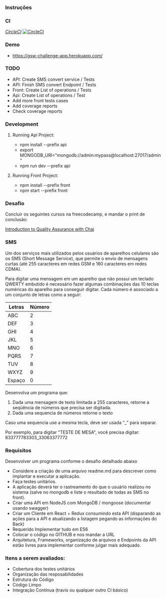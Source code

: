 ### Instruções

### CI
[*CircleCI*](https://circleci.com/gh/gleandroj/gsw-challenge)
[![CircleCI](https://circleci.com/gh/gleandroj/gsw-challenge.svg?style=svg)](https://circleci.com/gh/gleandroj/gsw-challenge)

### Demo

- https://gsw-challenge-app.herokuapp.com/


### TODO

- API: Create SMS convert service / Tests
- API: Finish SMS convert Endpoint / Tests
- Front: Create List of operations / Tests
- Api: Create List of operations / Test
- Add more front tests cases
- Add coverage reports
- Check coverage reports

### Development

1. Running Api Project:
    - npm install --prefix api
    - export MONGODB_URI="mongodb://admin:mypass@localhost:27017/admin"
    - npm run dev --prefix api

2. Running Front Project:
    - npm install --prefix front
    - npm start --prefix front

### Desafio

Concluir os seguintes cursos na freecodecamp, e mandar o print de conclusão: 

[Introduction to Quality Assurance with Chai](https://www.freecodecamp.org/learn/information-security-and-quality-assurance/quality-assurance-and-testing-with-chai/)

### SMS

Um dos serviços mais utilizados pelos usuários de aparelhos celulares são os SMS (Short Message Service), que permite o envio de mensagens curtas (até 255 caracteres em redes GSM e 160 caracteres em redes CDMA).

Para digitar uma mensagem em um aparelho que não possui um teclado QWERTY embutido é necessário fazer algumas combinações das 10 teclas numéricas do aparelho para conseguir digitar. Cada número é associado a um conjunto de letras como a seguir:

| Letras | Número |
|--------|--------|
| ABC    | 2      |
| DEF    | 3      |
| GHI    | 4      |
| JKL    | 5      |
| MNO    | 6      |
| PQRS   | 7      |
| TUV    | 8      |
| WXYZ   | 9      |
| Espaço | 0      |

Desenvolva um programa que:
1. Dada uma mensagem de texto limitada a 255 caracteres, retorne a seqüência de números que precisa ser digitada. 
2. Dada uma sequencia de números retorne o texto

Caso uma sequencia use a mesma tecla, deve ser usada “_” para separar.

Por exemplo, para digitar "TESTE DE MESA", você precisa digitar:
833777783303_33063377772

### Requisitos

Desenvolver um programa conforme o desafio detalhado abaixo

- Considere a criação de uma arquivo readme.md para descrever como implantar e executar a aplicação.
- Faça testes unitários.
- A aplicação deverá ter o rastreamento do que o usuário realizou no sistema (salve no mongodb e liste o resultado de todas as SMS no front).
- Criar uma API em NodeJS com MongoDB / mongoose (documentar usando swagger)
- Criar um Cliente em React + Redux consumindo esta API (disparando as ações para a API e atualizando a listagem pegando as informações do Back)
- Requerido Implementar tudo em ES6
- Colocar o código no GITHUB e nos mandar a URL
- Arquitetura, Frameworks, organização de arquivos e Endpoints da API estão livres para implementar conforme julgar mais adequado.

### Itens a serem avaliados:

- Cobertura dos testes unitários
- Organização das resposabilidades
- Estrutura do Código
- Código Limpo
- Integração Contínua (travis ou qualquer outro CI básico)